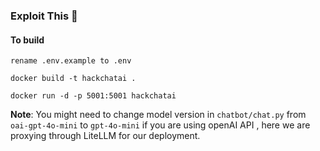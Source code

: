 ### Exploit This 🧨

#### To build
```rename .env.example to .env```

```docker build -t hackchatai .```

```docker run -d -p 5001:5001 hackchatai```

<b>Note</b>: You might need to change model version in `chatbot/chat.py`
from `oai-gpt-4o-mini` to `gpt-4o-mini` if you are using openAI API , here we are proxying through LiteLLM for our deployment.